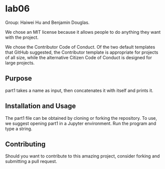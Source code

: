 # lab06

Group: Haiwei Hu and Benjamin Douglas.

We chose an MIT license because it allows people to do anything they want with the project.

We chose the Contributor Code of Conduct. Of the two default templates that GitHub suggested, the Contributor template is appropriate for projects of all size, while the alternative Citizen Code of Conduct is designed for large projects.

## Purpose
part1 takes a name as input, then concatenates it with itself and prints it. 

## Installation and Usage
The part1 file can be obtained by cloning or forking the repository. To use, we suggest opening part1 in a Jupyter environment. Run the program and type a string.

## Contributing
Should you want to contribute to this amazing project, consider forking and submitting a pull request.
